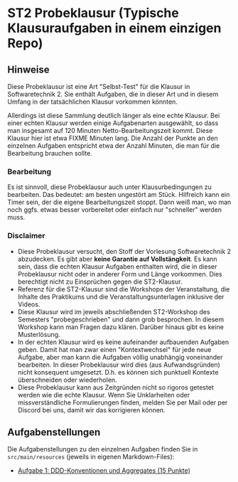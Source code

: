 # ST2 Probeklausur (Typische Klausuraufgaben in einem einzigen Repo)

## Hinweise

Diese Probeklausur ist eine Art "Selbst-Test" für die Klausur in Softwaretechnik 2. Sie enthält 
Aufgaben, die in dieser Art und in diesem Umfang in der tatsächlichen Klausur vorkommen könnten.

Allerdings ist diese Sammlung deutlich länger als eine echte Klausur. Bei einer echten Klausur
werden einige Aufgabenarten ausgewählt, so dass man insgesamt auf 120 Minuten Netto-Bearbeitungszeit 
kommt. Diese Klausur hier ist etwa FIXME Minuten lang. Die Anzahl der Punkte an den einzelnen 
Aufgaben entspricht etwa der Anzahl Minuten, die man für die Bearbeitung brauchen sollte. 

### Bearbeitung

Es ist sinnvoll, diese Probeklausur auch unter Klausurbedingungen zu bearbeiten. Das bedeutet:
am besten ungestört am Stück. Hilfreich kann ein Timer sein, der die eigene Bearbeitungszeit
stoppt. Dann weiß man, wo man noch ggfs. etwas besser vorbereitet oder einfach nur "schneller" 
werden muss.

### Disclaimer

* Diese Probeklausur versucht, den Stoff der Vorlesung Softwaretechnik 2 abzudecken. Es gibt aber
  **keine Garantie auf Vollstängkeit**. Es kann sein, dass die echten Klausur Aufgaben enthalten 
  wird, die in dieser Probeklausur nicht oder in anderer Form und Länge vorkommen. Dies berechtigt nicht
  zu Einsprüchen gegen die ST2-Klausur. 
* Referenz für die ST2-Klausur sind die Workshops der Veranstaltung, die Inhalte des Praktikums 
  und die Veranstaltungsunterlagen inklusive der Videos.
* Diese Klausur wird im jeweils abschließenden ST2-Workshop des Semesters "probegeschrieben" und
  dann grob besprochen. In diesem Workshop kann man Fragen dazu klären. Darüber hinaus gibt es
  keine Musterlösung.
* In der echten Klausur wird es keine aufeinander aufbauenden Aufgaben geben. Damit hat man zwar
  einen "Kontextwechsel" für jede neue Aufgabe, aber man kann die Aufgaben völlig unabhängig 
  voneinander bearbeiten. In dieser Probeklausur wird dies (aus Aufwandsgründen) nicht 
  konsequent umgesetzt. D.h. es können sich punktuell Kontexte überschneiden oder wiederholen.
* Diese Probeklausur kann aus Zeitgründen nicht so rigoros getestet werden wie die echte Klausur.
  Wenn Sie Unklarheiten oder missverständliche Formulierungen finden, melden Sie per Mail oder
  per Discord bei uns, damit wir das korrigieren können.


## Aufgabenstellungen

Die Aufgabenstellungen zu den einzelnen Aufgaben finden Sie in `src/main/resources` (jeweils in
eigenen Markdown-Files):

* [Aufgabe 1: DDD-Konventionen und Aggregates (15 Punkte)](./src/main/resources/a1_ddd_aggregates.md)

